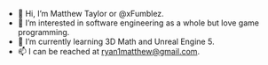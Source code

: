 - 👋 Hi, I’m Matthew Taylor or @xFumblez.
- 👀 I’m interested in software engineering as a whole but love game programming.
- 🌱 I’m currently learning 3D Math and Unreal Engine 5.
- 📫 I can be reached at ryan1matthew@gmail.com.

<!---
xFumblez/xFumblez is a ✨ special ✨ repository because its `README.md` (this file) appears on your GitHub profile.
You can click the Preview link to take a look at your changes.
--->
